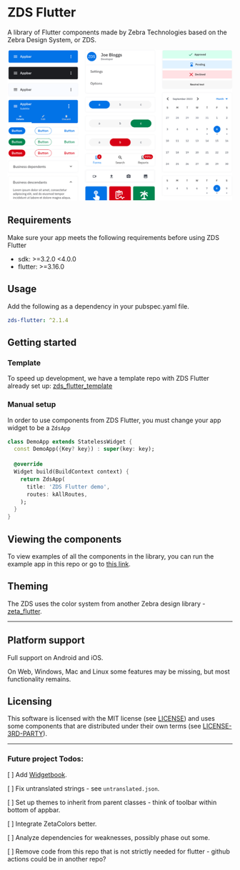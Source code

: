 # ZDS Flutter

A library of Flutter components made by Zebra Technologies based on the Zebra Design System, or ZDS.
<a href='https://zds-c9c24.web.app/'>
<picture>

  <source media="(prefers-color-scheme: dark)" srcset="doc/assets/zds-dark.png">
  <img alt="zds_flutter example" src="doc/assets/zds-light.png">
</picture>
</a>

## Requirements

Make sure your app meets the following requirements before using ZDS Flutter

- sdk: >=3.2.0 <4.0.0
- flutter: >=3.16.0

## Usage

Add the following as a dependency in your pubspec.yaml file.

<!-- x-release-please-start-version -->

```yaml
zds-flutter: ^2.1.4
```

<!-- x-release-please-end -->

## Getting started

### Template

To speed up development, we have a template repo with ZDS Flutter already set up: [zds_flutter_template](https://github.com/ZebraDevs/zds_flutter_template)

### Manual setup

In order to use components from ZDS Flutter, you must change your app widget to be a `ZdsApp`

```dart
class DemoApp extends StatelessWidget {
  const DemoApp({Key? key}) : super(key: key);

  @override
  Widget build(BuildContext context) {
    return ZdsApp(
      title: 'ZDS Flutter demo',
      routes: kAllRoutes,
    );
  }
}

```

## Viewing the components

To view examples of all the components in the library, you can run the example app in this repo or go to [this link](https://zds-c9c24.web.app/).

## Theming

The ZDS uses the color system from another Zebra design library - [zeta_flutter](https://pub.dev/packages/zeta_flutter).

---

## Platform support

Full support on Android and iOS.

On Web, Windows, Mac and Linux some features may be missing, but most functionality remains.

## Licensing

This software is licensed with the MIT license (see [LICENSE](./LICENSE)) and uses some components that are distributed under their own terms (see [LICENSE-3RD-PARTY](./LICENSE-3RD-PARTY)).

---

### Future project Todos:

[ ] Add [Widgetbook](https://pub.dev/packages/widgetbook).

[ ] Fix untranslated strings - see `untranslated.json`.

[ ] Set up themes to inherit from parent classes - think of toolbar within bottom of appbar.

[ ] Integrate ZetaColors better.

[ ] Analyze dependencies for weaknesses, possibly phase out some.

[ ] Remove code from this repo that is not strictly needed for flutter - github actions could be in another repo?
